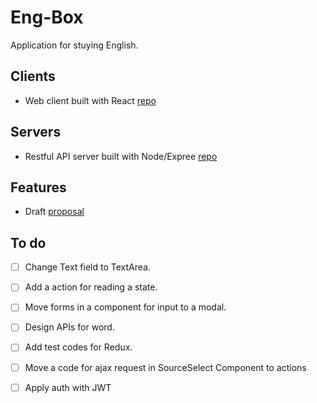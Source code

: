 # Eng-Box

Application for stuying English.

## Clients

- Web client built with React [repo](https://github.com/duwonyi/eng-box-react)

## Servers

- Restful API server built with Node/Expree [repo](https://github.com/duwonyi/eng-box-rest-server)

## Features

- Draft [proposal](https://docs.google.com/document/d/1o_Qje_ohzANnF14AxwNz7Y3MDRUvab3Tn_385Ap9f1E/edit?usp=sharing)

## To do
- [ ] Change Text field to TextArea.
- [ ] Add a action for reading a state.
- [ ] Move forms in a component for input to a modal.
- [ ] Design APIs for word.
- [ ] Add test codes for Redux.
- [ ] Move a code for ajax request in SourceSelect Component to actions
- [ ] Apply auth with JWT

